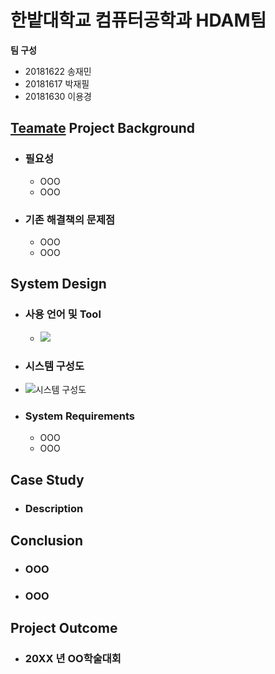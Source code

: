 # 한밭대학교 컴퓨터공학과 HDAM팀

**팀 구성**
- 20181622 송재민 
- 20181617 박재필
- 20181630 이용경

## <u>Teamate</u> Project Background
- ### 필요성
  - OOO
  - OOO
- ### 기존 해결책의 문제점
  - OOO
  - OOO
  
## System Design
  - ### 사용 언어 및 Tool
    - <img src="https://img.shields.io/badge/React-61DAFB?style=flat"/>
  - ### 시스템 구성도
  - ![시스템 구성도](https://github.com/HBNU-SWUNIV/come-capstone23-hdam/assets/125301371/1146fc63-aa67-403d-8a51-cb2b81966a29)
  - ### System Requirements
    - OOO
    - OOO
    
## Case Study
  - ### Description
  
  
## Conclusion
  - ### OOO
  - ### OOO
  
## Project Outcome
- ### 20XX 년 OO학술대회 
